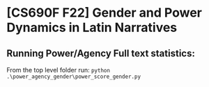 # [CS690F F22] Gender and Power Dynamics in Latin Narratives





## Running Power/Agency Full text statistics:
From the top level folder run: `python .\power_agency_gender\power_score_gender.py`